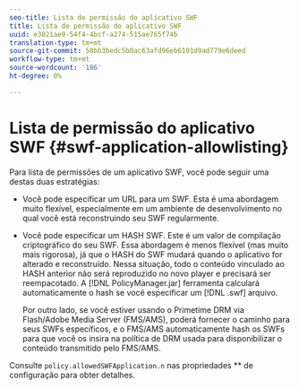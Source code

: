 ```yaml
---
seo-title: Lista de permissão do aplicativo SWF
title: Lista de permissão do aplicativo SWF
uuid: e3021ae9-54f4-4bcf-a274-515ae765f74b
translation-type: tm+mt
source-git-commit: 58bb3bedc5b0ac63afd96eb6101d9ad779e6deed
workflow-type: tm+mt
source-wordcount: '186'
ht-degree: 0%

---
```



# Lista de permissão do aplicativo SWF {#swf-application-allowlisting}

Para lista de permissões de um aplicativo SWF, você pode seguir uma destas duas estratégias:

* Você pode especificar um URL para um SWF. Esta é uma abordagem muito flexível, especialmente em um ambiente de desenvolvimento no qual você está reconstruindo seu SWF regularmente.
* Você pode especificar um HASH SWF. Este é um valor de compilação criptográfico do seu SWF. Essa abordagem é menos flexível (mas muito mais rigorosa), já que o HASH do SWF mudará quando o aplicativo for alterado e reconstruído. Nessa situação, todo o conteúdo vinculado ao HASH anterior não será reproduzido no novo player e precisará ser reempacotado. A [!DNL PolicyManager.jar] ferramenta calculará automaticamente o hash se você especificar um [!DNL .swf] arquivo.

   Por outro lado, se você estiver usando o Primetime DRM via Flash/Adobe Media Server (FMS/AMS), poderá fornecer o caminho para seus SWFs específicos, e o FMS/AMS automaticamente hash os SWFs para que você os insira na política de DRM usada para disponibilizar o conteúdo transmitido pelo FMS/AMS.

Consulte `policy.allowedSWFApplication.n` nas propriedades ** de configuração para obter detalhes.
